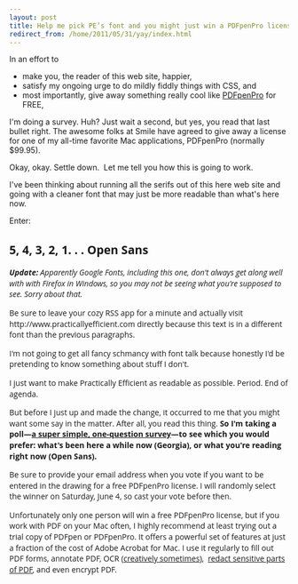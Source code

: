 ```yaml
---
layout: post
title: Help me pick PE’s font and you might just win a PDFpenPro license
redirect_from: /home/2011/05/31/yay/index.html
---
```

<p>In an effort to
<ul>
<li>make you, the reader of this web site, happier,</li>
<li>satisfy my ongoing urge to do mildly fiddly things with CSS, and</li>
<li>most importantly, give away something really cool like <a href="http://smilesoftware.com/PDFpenPro/index.html">PDFpenPro</a> for FREE,</li>
</ul>
<p>I'm doing a survey. Huh? Just wait a second, but yes, you read that last bullet right. The awesome folks at Smile have agreed to give away a license for one of my all-time favorite Mac applications, PDFpenPro (normally $99.95).</p>
<p>Okay, okay. Settle down.  Let me tell you how this is going to work.</p>
<p>I've been thinking about running all the serifs out of this here web site and going with a cleaner font that may just be more readable than what's here now.</p>
<p>Enter:</p>
<h2 style="font-family: 'Open Sans';">5, 4, 3, 2, 1. . . Open Sans</h2>
<p style="font-family: 'Open Sans', serif; font-size: 14 pt; font-style: normal; font-weight: 400; text-shadow: none; text-decoration: none; text-transform: none; letter-spacing: 0em; word-spacing: 0em; line-height: 1.4;"><em><strong>Update: </strong>Apparently Google Fonts, including this  one, don't always get along well with with Firefox in Windows, so you  may not be seeing what you're supposed to see. Sorry about that.</em></p>
<p style="font-family: 'Open Sans', serif; font-size: 14 pt; font-style: normal; font-weight: 400; text-shadow: none; text-decoration: none; text-transform: none; letter-spacing: 0em; word-spacing: 0em; line-height: 1.4;">Be sure to leave your cozy RSS app for a minute and actually visit http://www.practicallyefficient.com directly because this text is in a different font than the previous paragraphs.</p>
<p style="font-family: 'Open Sans', serif; font-size: 14 pt; font-style: normal; font-weight: 400; text-shadow: none; text-decoration: none; text-transform: none; letter-spacing: 0em; word-spacing: 0em; line-height: 1.4;">I'm not going to get all fancy schmancy with font talk because honestly I'd be pretending to know something about stuff I don't.</p>
<p style="font-family: 'Open Sans', serif; font-size: 14 pt; font-style: normal; font-weight: 400; text-shadow: none; text-decoration: none; text-transform: none; letter-spacing: 0em; word-spacing: 0em; line-height: 1.4;">I just want to make Practically Efficient as readable as possible. Period. End of agenda.</p>
<p style="font-family: 'Open Sans', serif; font-size: 14 pt; font-style: normal; font-weight: 400; text-shadow: none; text-decoration: none; text-transform: none; letter-spacing: 0em; word-spacing: 0em; line-height: 1.4;">But before I just up and made the change, it occurred to me that you might want some say in the matter. After all, you read this thing. <strong>So I'm taking a poll—<a href="https://spreadsheets.google.com/spreadsheet/viewform?hl=en_US&amp;formkey=dGlzYUdxaFVlemNmTXBERlJKQUlZYUE6MQ#gid=0">a super simple, one-question survey</a>—to see which you would prefer: what's been here a while now (Georgia), or what you're reading right now (Open Sans).</strong></p>
<p style="font-family: 'Open Sans', serif; font-size: 14 pt; font-style: normal; font-weight: 400; text-shadow: none; text-decoration: none; text-transform: none; letter-spacing: 0em; word-spacing: 0em; line-height: 1.4;">Be sure to provide your email address when you vote if you want to be entered in the drawing for a free PDFpenPro license. I will randomly select the winner on Saturday, June 4, so cast your vote before then.</p>
<p style="font-family: 'Open Sans', serif; font-size: 14 pt; font-style: normal; font-weight: 400; text-shadow: none; text-decoration: none; text-transform: none; letter-spacing: 0em; word-spacing: 0em; line-height: 1.4;">Unfortunately only one person will win a free PDFpenPro license, but if you work with PDF on your Mac often, I highly recommend at least trying out a trial copy of PDFpen or PDFpenPro. It offers a powerful set of features at just a fraction of the cost of Adobe Acrobat for Mac. I use it regularly to fill out PDF forms, annotate PDF, OCR (<a href="http://www.practicallyefficient.com/2011/01/26/how-to-collect-kindle-quotations-using-pdfpen/">creatively sometimes</a>),  <a href="http://www.practicallyefficient.com/2010/09/27/think-and-redact-before-you-send/">redact sensitive parts of PDF</a>, and even encrypt PDF.</p>
